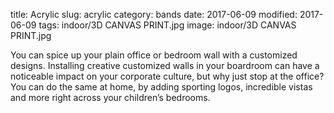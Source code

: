 title: Acrylic
slug: acrylic
category: bands
date: 2017-06-09
modified: 2017-06-09
tags: indoor/3D CANVAS PRINT.jpg
image: indoor/3D CANVAS PRINT.jpg

You can spice up your plain office or bedroom
wall with a customized designs.
Installing creative customized walls in your
boardroom can have a noticeable impact on
your corporate culture, but why just stop at the
office? You can do the same at home, by adding
sporting logos, incredible vistas and more right
across your children’s bedrooms.
